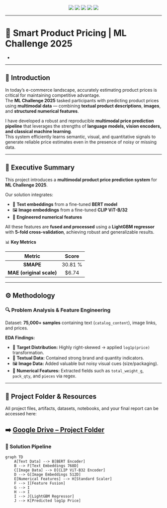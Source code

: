 <!-- -------------------------------------------------- -->
<!-- 🎯 SMART PRODUCT PRICING | ML CHALLENGE 2025 -->
<!-- -------------------------------------------------- -->

<p align="center">
  <img src="https://img.shields.io/badge/Challenge-ML_Challenge_2025-blue?style=for-the-badge"/>
  <img src="https://img.shields.io/badge/Model-LightGBM-success?style=for-the-badge"/>
  <img src="https://img.shields.io/badge/Language-Python-yellow?style=for-the-badge"/>
  <img src="https://img.shields.io/badge/Framework-HuggingFace-orange?style=for-the-badge"/>
  <img src="https://img.shields.io/badge/Encoders-BERT_&_CLIP-green?style=for-the-badge"/>
</p>

---

# 🚀 Smart Product Pricing | ML Challenge 2025
*

---

## 🌟 Introduction

In today’s e-commerce landscape, accurately estimating product prices is critical for maintaining competitive advantage.  
The **ML Challenge 2025** tasked participants with predicting product prices using **multimodal data** — combining **textual product descriptions**, **images**, and **structured numerical features**.

I have developed a robust and reproducible **multimodal price prediction pipeline** that leverages the strengths of **language models, vision encoders, and classical machine learning**.  
This system efficiently learns semantic, visual, and quantitative signals to generate reliable price estimates even in the presence of noisy or missing data.

---

## 🧾 Executive Summary

This project introduces a **multimodal product price prediction system** for **ML Challenge 2025**.

Our solution integrates:
- 📝 **Text embeddings** from a fine-tuned **BERT model**
- 🖼️ **Image embeddings** from a fine-tuned **CLIP ViT-B/32**
- 🔢 **Engineered numerical features**

All these features are **fused and processed** using a **LightGBM regressor** with **5-fold cross-validation**, achieving robust and generalizable results.

📊 **Key Metrics**

| Metric | Score |
|:-------:|:------:|
| **SMAPE** | 30.81 % |
| **MAE (original scale)** | $6.74 |

---

## ⚙️ Methodology

### 🔍 Problem Analysis & Feature Engineering

Dataset: **75,000+ samples** containing text (`catalog_content`), image links, and prices.

**EDA Findings:**
- 🎯 **Target Distribution:** Highly right-skewed → applied `log1p(price)` transformation.  
- 🧠 **Textual Data:** Contained strong brand and quantity indicators.  
- 🖼️ **Image Data:** Added valuable but noisy visual cues (size/packaging).  
- 🔢 **Numerical Features:** Extracted fields such as `total_weight_g`, `pack_qty`, and `pieces` via regex.

---
## 📂 Project Folder & Resources

All project files, artifacts, datasets, notebooks, and your final report can be accessed here:

➡️ [Google Drive – Project Folder](https://drive.google.com/drive/folders/12GJn8kYkXjhpf4YHP2AqRR1LMREOqhOy?usp=sharing)
---

### 🧠 Solution Pipeline

```mermaid
graph TD
    A[Text Data] --> B[BERT Encoder]
    B --> F[Text Embeddings 768D]
    C[Image Data] --> D[CLIP ViT-B32 Encoder]
    D --> G[Image Embeddings 512D]
    E[Numerical Features] --> H[Standard Scaler]
    F --> I[Feature Fusion]
    G --> I
    H --> I
    I --> J[LightGBM Regressor]
    J --> K[Predicted log1p Price]
